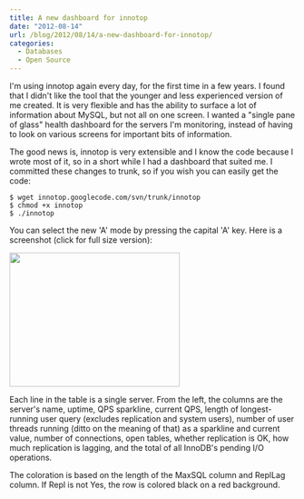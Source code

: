 ```yaml
---
title: A new dashboard for innotop
date: "2012-08-14"
url: /blog/2012/08/14/a-new-dashboard-for-innotop/
categories:
  - Databases
  - Open Source
---
```

I'm using innotop again every day, for the first time in a few years. I found that I didn't like the tool that the younger and less experienced version of me created. It is very flexible and has the ability to surface a lot of information about MySQL, but not all on one screen. I wanted a "single pane of glass" health dashboard for the servers I'm monitoring, instead of having to look on various screens for important bits of information.

The good news is, innotop is very extensible and I know the code because I wrote most of it, so in a short while I had a dashboard that suited me. I committed these changes to trunk, so if you wish you can easily get the code:

    $ wget innotop.googlecode.com/svn/trunk/innotop
    $ chmod +x innotop
    $ ./innotop
    

You can select the new 'A' mode by pressing the capital 'A' key. Here is a screenshot (click for full size version):

[<img src="http://www.xaprb.com/media/2012/08/innotop-mode-A-300x236.png" alt="" title="innotop-mode-A" width="300" height="236" class="aligncenter size-medium wp-image-2777" />][1]

Each line in the table is a single server. From the left, the columns are the server's name, uptime, QPS sparkline, current QPS, length of longest-running user query (excludes replication and system users), number of user threads running (ditto on the meaning of that) as a sparkline and current value, number of connections, open tables, whether replication is OK, how much replication is lagging, and the total of all InnoDB's pending I/O operations.

The coloration is based on the length of the MaxSQL column and ReplLag column. If Repl is not Yes, the row is colored black on a red background.

 [1]: http://www.xaprb.com/media/2012/08/innotop-mode-A.png
